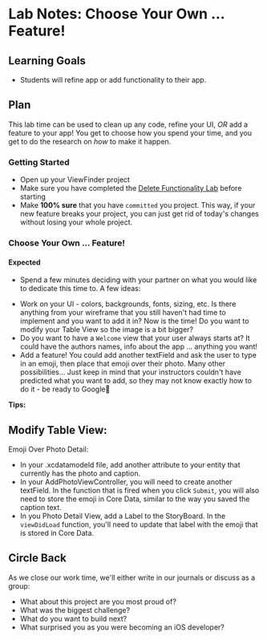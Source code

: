 # Lab Notes: Choose Your Own ... Feature!

## Learning Goals

* Students will refine app or add functionality to their app.


## Plan

This lab time can be used to clean up any code, refine your UI, _OR_ add a feature to your app! You get to choose how you spend your time, and you get to do the research on _how_ to make it happen.


### Getting Started

* Open up your ViewFinder project
* Make sure you have completed the [Delete Functionality Lab](https://github.com/turingschool-projects/kwk-level3-swift/blob/master/sessions/delete_functionality_lab.markdown) before starting
* Make **100% sure** that you have `committed` you project. This way, if your new feature breaks your project, you can just get rid of today's changes without losing your whole project.


### Choose Your Own ... Feature!

#### Expected

* Spend a few minutes deciding with your partner on what you would like to dedicate this time to. A few ideas:
- Work on your UI - colors, backgrounds, fonts, sizing, etc. Is there anything from your wireframe that you still haven't had time to implement and you want to add it in? Now is the time! Do you want to modify your Table View so the image is a bit bigger?
- Do you want to have a `Welcome` view that your user always starts at? It could have the authors names, info about the app ... anything you want!
- Add a feature! You could add another textField and ask the user to type in an emoji, then place that emoji over their photo. Many other possibilities... Just keep in mind that your instructors couldn't have predicted what you want to add, so they may not know exactly how to do it - be ready to Google💪

**Tips:**

Modify Table View:
-

Emoji Over Photo Detail:
- In your <ProjectName>.xcdatamodeld file, add another attribute to your entity that currently has the photo and caption.
- In your AddPhotoViewController, you will need to create another textField. In the function that is fired when you click `Submit`, you will also need to store the emoji in Core Data, similar to the way you saved the caption text.
- In you Photo Detail View, add a Label to the StoryBoard. In the `viewDidLoad` function, you'll need to update that label with the emoji that is stored in Core Data. 

## Circle Back

As we close our work time, we'll either write in our journals or discuss as a group:

- What about this project are you most proud of?
- What was the biggest challenge?
- What do you want to build next?
- What surprised you as you were becoming an iOS developer?

